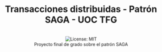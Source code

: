 <div align="center">
<h1>Transacciones distribuidas - Patrón SAGA - UOC TFG</h1>
<br />
<img alt="License: MIT" src="https://img.shields.io/badge/License-MIT-blue.svg" />
<br />
Proyecto final de grado sobre el patrón SAGA
<br />
<br />
<br />
</div>
